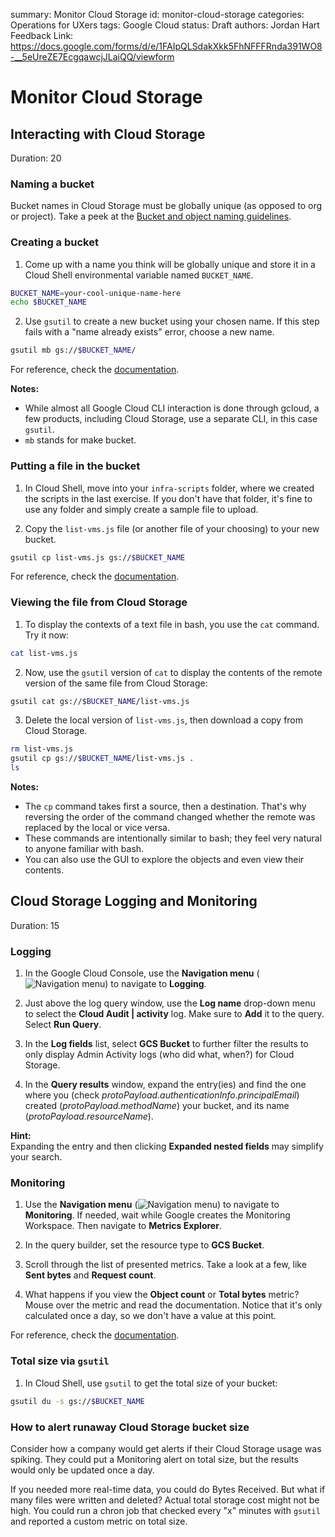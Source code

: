 summary: Monitor Cloud Storage
id: monitor-cloud-storage
categories: Operations for UXers
tags: Google Cloud
status: Draft
authors: Jordan Hart
Feedback Link: https://docs.google.com/forms/d/e/1FAIpQLSdakXkk5FhNFFFRnda391WO8-__5eUreZE7EcgqawcjJLaiQQ/viewform

# Monitor Cloud Storage
<!-- ------------------------ -->
## Interacting with Cloud Storage
Duration: 20

### Naming a bucket

Bucket names in Cloud Storage must be globally unique (as opposed to org or project). Take a peek at the [Bucket and object naming guidelines](https://cloud.google.com/storage/docs/naming).

### Creating a bucket

1. Come up with a name you think will be globally unique and store it in a Cloud Shell environmental variable named `BUCKET_NAME`.

``` bash
BUCKET_NAME=your-cool-unique-name-here
echo $BUCKET_NAME
```

2. Use `gsutil` to create a new bucket using your chosen name. If this step fails with a "name already exists" error, choose a new name.

``` bash
gsutil mb gs://$BUCKET_NAME/
```

For reference, check the [documentation](https://cloud.google.com/storage/docs/creating-buckets#storage-create-bucket-gsutil).

**Notes:**

- While almost all Google Cloud CLI interaction is done through gcloud, a few products, including Cloud Storage, use a separate CLI, in this case `gsutil`.
- `mb` stands for make bucket.

### Putting a file in the bucket

1. In Cloud Shell, move into your `infra-scripts` folder, where we created the scripts in the last exercise. If you don't have that folder, it's fine to use any folder and simply create a sample file to upload.

2. Copy the `list-vms.js` file (or another file of your choosing) to your new bucket.

``` bash
gsutil cp list-vms.js gs://$BUCKET_NAME
```

For reference, check the [documentation](https://cloud.google.com/storage/docs/gsutil/commands/cp).

### Viewing the file from Cloud Storage

1. To display the contexts of a text file in bash, you use the `cat` command. Try it now:

``` bash
cat list-vms.js
```

2. Now, use the `gsutil` version of `cat` to display the contents of the remote version of the same file from Cloud Storage:

``` bash
gsutil cat gs://$BUCKET_NAME/list-vms.js
```

3. Delete the local version of `list-vms.js`, then download a copy from Cloud Storage.

``` bash
rm list-vms.js
gsutil cp gs://$BUCKET_NAME/list-vms.js .
ls
```

**Notes:**

- The `cp` command takes first a source, then a destination. That's why reversing the order of the command changed whether the remote was replaced by the local or vice versa.
- These commands are intentionally similar to bash; they feel very natural to anyone familiar with bash.
- You can also use the GUI to explore the objects and even view their contents.

## Cloud Storage Logging and Monitoring
Duration: 15

### Logging

1. In the Google Cloud Console, use the **Navigation menu** (![Navigation menu](https://storage.googleapis.com/cloud-training/images/menu.png "Navigation menu")) to navigate to **Logging**.

2. Just above the log query window, use the **Log name** drop-down menu to select the **Cloud Audit | activity** log. Make sure to **Add** it to the query. Select **Run Query**.

3. In the **Log fields** list, select **GCS Bucket** to further filter the results to only display Admin Activity logs (who did what, when?) for Cloud Storage.

4. In the **Query results** window, expand the entry(ies) and find the one where you (check *protoPayload.authenticationInfo.principalEmail*) created (*protoPayload.methodName*) your bucket, and its name (*protoPayload.resourceName*).

**Hint:**<br>
Expanding the entry and then clicking **Expanded nested fields** may simplify your search.

### Monitoring

1. Use the **Navigation menu** (![Navigation menu](https://storage.googleapis.com/cloud-training/images/menu.png "Navigation menu")) to navigate to **Monitoring**. If needed, wait while Google creates the Monitoring Workspace. Then navigate to **Metrics Explorer**.

2. In the query builder, set the resource type to **GCS Bucket**.

3. Scroll through the list of presented metrics. Take a look at a few, like **Sent bytes** and **Request count**.

4. What happens if you view the **Object count** or **Total bytes** metric? Mouse over the metric and read the documentation. Notice that it's only calculated once a day, so we don't have a value at this point.

For reference, check the [documentation](https://cloud.google.com/storage/docs/getting-bucket-information).

### Total size via `gsutil`

1. In Cloud Shell, use `gsutil` to get the total size of your bucket:

``` bash
gsutil du -s gs://$BUCKET_NAME
```

### How to alert runaway Cloud Storage bucket size
Consider how a company would get alerts if their Cloud Storage usage was spiking. They could put a Monitoring alert on total size, but the results would only be updated once a day.

If you needed more real-time data, you could do Bytes Received. But what if many files were written and deleted? Actual total storage cost might not be high. You could run a chron job that checked every "x" minutes with `gsutil` and reported a custom metric on total size.

